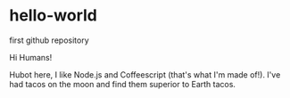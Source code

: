 # hello-world
first github repository

Hi Humans! 

Hubot here, I like Node.js and Coffeescript (that's what I'm made of!).
I've had tacos on the moon and find them superior to Earth tacos. 
